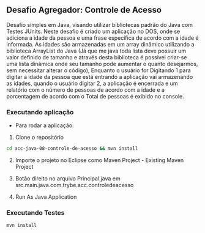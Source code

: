 ## Desafio Agregador: Controle de Acesso

Desafio simples em Java, visando utilizar bibliotecas padrão do Java com Testes JUnits. Neste desafio é criado um aplicação no DOS, onde se adiciona a idade da pessoa e uma frase específica de acordo com a idade é informada. As idades são armazenadas em um array dinâmico utilizando a biblioteca ArrayList do Java (Já que me java toda lista deve possuir um valor definido de tamanho e através desta biblioteca é possivel criar-se uma lista dinâmica onde seu tamanho pode aumentar o quanto desejarmos, sem necessitar alterar o código), Enquanto o usuário for Digitando 1 para digitar a idade da pessoa que está entrando a aplicação vai armazenando as idades, quando o usuário digitar 2, a aplicação é encerrada e um relatório com o número de pessoas de acordo com a idade e a porcentagem de acordo com o Total de pessoas é exibido no console.


### Executando aplicação

- Para rodar a aplicação:

1. Clone o repositório

  ```bash
  cd acc-java-08-controle-de-acesso && mvn install
  ```

2. Importe o projeto no Eclipse como Maven Project - Existing Maven Project

3. Botão direito no arquivo Principal.java em src.main.java.com.trybe.acc.controledeacesso

4. Run As Java Application

### Executando Testes

  ```bash
  mvn install
  ```
